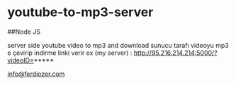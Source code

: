 ﻿# youtube-to-mp3-server
##Node JS

server side youtube video to mp3 and download
sunucu tarafı videoyu mp3 e çevirip indirme linki verir
ex (my server) : http://95.216.214.214:5000/?videoID=*****

info@ferdiozer.com
